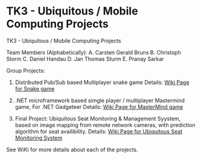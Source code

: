 ﻿# TK3 - Ubiquitous / Mobile Computing Projects
TK3 - Ubiquitous / Mobile Computing Projects


Team Members (Alphabetically): 
A. Carsten Gerald Bruns
B. Christoph Storm
C. Daniel Handau
D. Jan Thomas Sturm
E. Pranay Sarkar


Group Projects:

1. Distributed Pub/Sub based Multiplayer snake game
Details: [Wiki Page for Snake game](https://github.com/pranay22/tu-darmstadt-TK3/wiki/Distributed-Pub-Sub-based-Multiplayer-snake-game)

2. .NET microframework based simgle player / multiplayer Mastermind game, For .NET Gadgeteer
Details: [Wiki Page for MasterMind game](https://github.com/pranay22/tu-darmstadt-TK3/wiki/MasterMind-Game) 

3. Final Project: Ubiquitous Seat Monitoring & Management Syystem, based on image mapping from remote network cameras, with prediction algorithm for seat availibility. 
Details: [Wiki Page for Ubiquitous Seat Monitoring System](https://github.com/pranay22/tu-darmstadt-TK3/wiki/Ubiquitous-Seat-Monitoring-&-Management-System-with-prediction-facility)  


See WiKi for more details about each of the projects.
